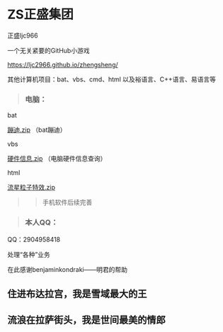 #   ZS正盛集团
正盛ljc966


一个无关紧要的GitHub小游戏

https://ljc2966.github.io/zhengsheng/



其他计算机项目：bat、vbs、cmd、html 以及裕语言、C++语言、易语言等
> ###   电脑：

 bat

[蹦迪.zip](https://github.com/ljc966/ZS/files/8839613/default.zip)
（bat蹦迪）

 vbs

[硬件信息.zip](https://github.com/ljc966/ZS/files/8839625/default.zip)
（电脑硬件信息查询）

 html

[流星粒子特效.zip](https://github.com/ljc966/ZS/files/8839629/default.zip)

>> 手机软件后续完善


> ###  本人QQ：

 QQ：2904958418

处理“各种”业务


在此感谢benjaminkondraki——明君的帮助


## 住进布达拉宫，我是雪域最大的王

##  流浪在拉萨街头，我是世间最美的情郎
